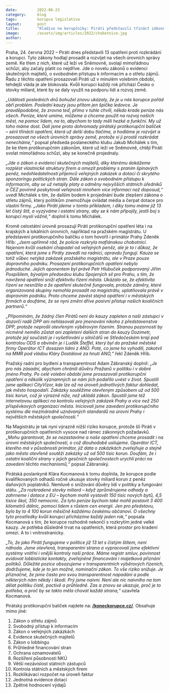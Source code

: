 ```yaml
---
date:         2022-06-23
category:     blog
tags:         korupce legislativa
layout:       post
title:        "Kladivo na korupčníky: Piráti představili třináct zákonů proti zlodějinám a úplatkům. Svolají mimořádnou schůzi"
image:        /assets/img/articles/2022/chobotnice.jpg
author:       
---
```




Praha, 24. června 2022 – Piráti dnes představili 13 opatření proti rozkrádání a korupci. Tyto zákony hodlají prosadit a rozvíjet na všech úrovních správy země. Ke třem z nich, které už leží ve Sněmovně, svolají mimořádnou schůzi, aby začaly platit co nejdříve. Jde o novelu zákonů o evidenci skutečných majitelů, o svobodném přístupu k informacím a o střetu zájmů. Řadu z těchto opatření prosazovali Piráti už v minulém volebním období, tehdejší vláda je ale blokovala. Kvůli korupci každý rok příchází Česko o stovky miliard, které by se daly využít na podporu lidí a rozvoj země. 

*„Události posledních dnů bohužel znovu ukázaly, že je u nás korupce pořád obří problém. Poslední kauzy jsou přitom jen špička ledovce. Je pravděpodobné, že zrovna teď, přímo v tuhle chvíli, někdo krade peníze nás všech. Peníze, které umíme, můžeme a chceme použít na rozvoj našich měst, na pomoc lidem, na to, abychom to tady měli hezké a funkční. My už toho máme dost. Dali jsme proto dohromady pirátský protikorupční balíček – sérii třinácti opatření, která už delší dobu tlačíme, a hodláme je rozvíjet a prosazovat na všech úrovních správy země, protože si ji prostě rozkrádat nenecháme,“* popsal předseda poslaneckého klubu Jakub Michálek s tím, že ke třem protikorupčním zákonům, které už leží ve Sněmovně, chtějí Piráti svolat mimořádnou schůzi, aby se konečně projednaly.

*„Jde o zákon o evidenci skutečných majitelů, díky kterému dokážeme rozplést vlastnické struktury firem a omezit problémy s praním špinavých peněz, nedohledatelností příjemců veřejných zakázek a dotací či skrytého sponzoringu politických stran. Dále zákon o svobodném přístupu k informacím, aby se už netajily platy a odměny nejvyšších státních úředníků a ČEZ povinně poskytoval veřejnosti mnohem více informací než doposud,“* uvedl Michálek s tím, že dalším bodem k projednání bude zlepšení zákona o střetu zájmů, který politikům znemožňuje ovládat média a čerpat dotace pro vlastní firmy. *„Jako Piráti jdeme v tomto příkladem, i díky tomu máme již 13 let čistý štít, a vyzýváme i ostatní strany, aby se k nám připojily, jestli boj s korupcí myslí vážně,“* doplnil k tomu Michálek. 

Kromě celostátní úrovně prosazují Piráti protikorupční opatření léta i na krajských a lokálních úrovních, například na pražském magistrátu. U představení protikorupčního balíčku o tom hovořil i primátor Prahy Zdeněk Hřib: *„Jsem upřímně rád, že policie rozkryla mafiánskou chobotnici. Nejenom kvůli osekání chapadel od veřejných peněz, ale je to i důkaz, že opatření, která jsme s Piráty zavedli na radnici, opravdu fungují. Kauza se totiž vůbec netýká zakázek pražského magistrátu, ale v Praze pouze dopravního podniku. Prosazení protikorupčních opatření nebylo jednoduché. Jejich oponentem byl právě Petr Hlubuček podporovaný Jiřím Pospíšilem, bývalým předsedou klubu Spojených sil pro Prahu, s tím, že navržená opatření sníží efektivitu řízení města. Ukázalo se, že efektivita řízení se nesnížila a že opatření skutečně fungovala, protože záměry, které organizovaná skupiny nemohla prosadit na magistrátu, uplatňovala právě v dopravním podniku. Proto chceme zavést stejná opatření i v městských firmách a doufáme, že se nyní změní dříve pasivní přístup našich koaličních partnerů.“*

*„Připomínám, že žádný člen Pirátů není do kauzy zapleten a naši zástupci v dozorčí radě DPP ani nehlasovali pro jmenování nikoho z představenstva DPP, protože neprošli otevřeným výběrovým řízením. Stranou pozornosti by nicméně nemělo zůstat ani zapletení dalších stran do kauzy Dozimetr, protože její součástí je i vyšetřování u silničářů ve Středočeském kraji pod kontrolou ODS a obviněn je i Luděk Šteffel, který byl do pražské městské firmy Operátor ICT dosazen lidmi z ANO. Poté, co jsme ho vyhodili, zakotvil na MMR pod vládou Kláry Dostálové za hnutí ANO,“* řekl Zdeněk Hřib.

Pražský radní pro bydlení a transparentnost Adam Zábranský doplnil: *„Je pro nás zásadní, abychom chránili důvěru Pražanů v politiku i v dobré jméno Prahy. Po celé volební období jsme prosazovali protikorupční opatření a několik významných se nám jich podařilo uvést v život. Spustili jsme aplikaci CityVizor, kde lze až na úroveň jednotlivých faktur dohledat, jak město hospodaří. Zakázky soutěžíme otevřeným způsobem už od 500 tisíc korun, což je výrazně níže, než ukládá zákon. Spustili jsme též internetovou aplikaci na kontrolu veřejných zakázek Prahy a více než 250 příspěvkových organizací města. Iniciovali jsme zavedení protikorupčního systému dle mezinárodně uznávaných standardů na úrovni Prahy i největších městských společností.“*

Na Magistrátu je tak nyní výrazně nižší riziko korupce, protože šli Piráti v protikorupčních opatřeních vysoce nad rámec zákonných požadavků. *„Mohu garantovat, že se nezastavíme a naše opatření chceme prosadit i na úrovni městských společností, o což dlouhodobě usilujeme. Operátor ICT, kterého má v působnosti primátor, již data o zakázkách zveřejňuje a stejně jako město otevřeně soutěží zakázky už od 500 tisíc korun. Doufám, že i ostatní koaliční strany v jejich gesčních společnostech urychlí práci na zavedení těchto mechanismů,“* popsal Zábranský. 

Pirátská poslankyně Klára Kocmanová k tomu doplnila, že korupce podle kvalifikovaných odhadů ročně ukusuje stovky miliard korun z peněz daňových poplatníků. Nemluvě o snižování důvěry lidí v politiky a fungování státu. *„Za rozkradené stovky miliard – když zprůměrujeme odhady a zahrneme i dotace z EU – bychom mohli vystavět 150 tisíc nových bytů, 4,5 tisíce škol, 350 nemocnic. Za tyto peníze bychom také mohli postavit 3 400 kilometrů dálnic, pomoci lidem s růstem cen energií. Jen pro představu, bylo by to 4 100 korun měsíčně každému českému občanovi. O všechny tyto prostředky kvůli korupci přicházíme každý jeden rok,“* popsala Kocmanová s tím, že korupce rozhodně nekončí s rozkrytím jedné velké kauzy. Je potřeba důsledně trvat na opatřeních, která prostor pro kradení omezí. A to i vnitrostranicky.

*„To, že jako Piráti fungujeme v politice již 13 let s čistým štítem, není náhoda. Jsme otevřená, transparentní strana a vypracovali jsme efektivní systémy vnitřní i vnější kontroly naší práce. Máme registr smluv, povinnost evidovat lobbistické kontakty, zveřejněné financování i majetková přiznání politiků. Důležité pozice obsazujeme v transparentních výběrových řízeních, dodržujeme, kde je to jen možné, nominační zákon. To vše riziko snižuje. Je příznačné, že jsme často pro svou transparentnost napadáni a podle některých nám někdy i škodí. Prý jsme naivní. Není ale nic naivního na tom dělat politiku čistě, poctivě a průhledně. Zas a znovu se ukazuje, proč je to potřeba, a proč by se takto měla chovat každá strana,“* uzavřela Kocmanová.

 

Pirátský protikorupční balíček najdete na: **[/koneckorupce.cz/](https://koneckorupce.cz/)**. Obsahuje mimo jiné:


1. Zákon o střetu zájmů
2. Svobodný přístup k informacím
3. Zákon o veřejných zakázkách
4. Evidence skutečných majitelů
5. Zákon o lobbingu
6. Průhledné financování stran
7. Ochrana oznamovatelů
8. Rozšíření působnosti NKÚ
9. Větší nezávislost státních zástupců
10. Kontrola státních a městských firem
11. Rozklikávací rozpočet na úroveň faktur
12. Jednotná evidence dotací
13. Zpětné hodnocení výdajů
 

